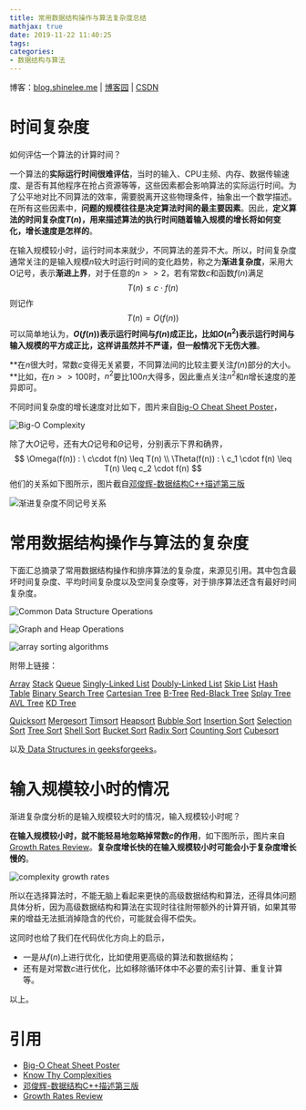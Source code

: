 ```yaml
---
title: 常用数据结构操作与算法复杂度总结
mathjax: true
date: 2019-11-22 11:40:25
tags:
categories:
- 数据结构与算法
---
```




博客：[blog.shinelee.me](https://blog.shinelee.me/) | [博客园](https://www.cnblogs.com/shine-lee/) | [CSDN](https://blog.csdn.net/blogshinelee)

# 时间复杂度

如何评估一个算法的计算时间？

一个算法的**实际运行时间很难评估**，当时的输入、CPU主频、内存、数据传输速度、是否有其他程序在抢占资源等等，这些因素都会影响算法的实际运行时间。为了公平地对比不同算法的效率，需要脱离开这些物理条件，抽象出一个数学描述。在所有这些因素中，**问题的规模往往是决定算法时间的最主要因素**。因此，**定义算法的时间复杂度$T(n)$，用来描述算法的执行时间随着输入规模的增长将如何变化，增长速度是怎样的**。

在输入规模较小时，运行时间本来就少，不同算法的差异不大。所以，时间复杂度通常关注的是输入规模$n$较大时运行时间的变化趋势，称之为**渐进复杂度**，采用大O记号，表示**渐进上界**，对于任意的$n >> 2$，若有常数$c$和函数$f(n)$满足
$$
T(n) \leq c \cdot f(n)
$$
则记作
$$
T(n) = O(f(n))
$$
可以简单地认为，**$O(f(n))$表示运行时间与$f(n)$成正比，比如$O(n^2)$表示运行时间与输入规模的平方成正比，这样讲虽然并不严谨，但一般情况下无伤大雅**。

**在$n$很大时，常数$c$变得无关紧要，不同算法间的比较主要关注$f(n)$部分的大小。**比如，在$n >> 100$时，$n^2$要比$100n$大得多，因此重点关注$n^2$和$n$增长速度的差异即可。

不同时间复杂度的增长速度对比如下，图片来自[Big-O Cheat Sheet Poster](https://imgur.com/gallery/7tIk0/comment/727923588)，

![Big-O Complexity](https://s2.ax1x.com/2019/11/22/M7ETYQ.png)

除了大$O$记号，还有大$\Omega$记号和$\Theta$记号，分别表示下界和确界，
$$
\Omega(f(n)) : \  c\cdot f(n) \leq T(n) \\
\Theta(f(n)) : \ c_1 \cdot f(n) \leq T(n) \leq c_2 \cdot f(n)
$$
他们的关系如下图所示，图片截自[邓俊辉-数据结构C++描述第三版](https://book.douban.com/subject/25859528/)

![渐进复杂度不同记号关系](https://s2.ax1x.com/2019/11/22/M7nVvd.png)

# 常用数据结构操作与算法的复杂度

下面汇总摘录了常用数据结构操作和排序算法的复杂度，来源见引用。其中包含最坏时间复杂度、平均时间复杂度以及空间复杂度等，对于排序算法还含有最好时间复杂度。

![Common Data Structure Operations](https://s2.ax1x.com/2019/11/22/M7VTHK.png)

![Graph and Heap Operations](https://s2.ax1x.com/2019/11/22/M7ekdK.png)

![array sorting algorithms](https://s2.ax1x.com/2019/11/22/MTUdY9.png)

附带上链接：

 [Array](http://en.wikipedia.org/wiki/Array_data_structure)  [Stack](http://en.wikipedia.org/wiki/Stack_(abstract_data_type))  [Queue](http://en.wikipedia.org/wiki/Queue_(abstract_data_type))  [Singly-Linked List](http://en.wikipedia.org/wiki/Singly_linked_list#Singly_linked_lists) [Doubly-Linked List](http://en.wikipedia.org/wiki/Doubly_linked_list)  [Skip List](http://en.wikipedia.org/wiki/Skip_list)  [Hash Table](http://en.wikipedia.org/wiki/Hash_table)  [Binary Search Tree](http://en.wikipedia.org/wiki/Binary_search_tree)  [Cartesian Tree](https://en.wikipedia.org/wiki/Cartesian_tree)  [B-Tree](http://en.wikipedia.org/wiki/B_tree)  [Red-Black Tree](http://en.wikipedia.org/wiki/Red-black_tree)  [Splay Tree](https://en.wikipedia.org/wiki/Splay_tree)  [AVL Tree](http://en.wikipedia.org/wiki/AVL_tree)  [KD Tree](http://en.wikipedia.org/wiki/K-d_tree) 

[Quicksort](http://en.wikipedia.org/wiki/Quicksort)  [Mergesort](http://en.wikipedia.org/wiki/Merge_sort)  [Timsort](http://en.wikipedia.org/wiki/Timsort)  [Heapsort](http://en.wikipedia.org/wiki/Heapsort)  [Bubble Sort](http://en.wikipedia.org/wiki/Bubble_sort)  [Insertion Sort](http://en.wikipedia.org/wiki/Insertion_sort) [Selection Sort](http://en.wikipedia.org/wiki/Selection_sort)  [Tree Sort](https://en.wikipedia.org/wiki/Tree_sort)  [Shell Sort](http://en.wikipedia.org/wiki/Shellsort)  [Bucket Sort](http://en.wikipedia.org/wiki/Bucket_sort)  [Radix Sort](http://en.wikipedia.org/wiki/Radix_sort)  [Counting Sort](https://en.wikipedia.org/wiki/Counting_sort)  [Cubesort](https://en.wikipedia.org/wiki/Cubesort) 

以及[ Data Structures in geeksforgeeks](https://www.geeksforgeeks.org/data-structures/)。

# 输入规模较小时的情况

渐进复杂度分析的是输入规模较大时的情况，输入规模较小时呢？

**在输入规模较小时，就不能轻易地忽略掉常数$c$的作用**，如下图所示，图片来自[Growth Rates Review](https://opendsa-server.cs.vt.edu/ODSA/Books/Everything/html/GrowthRate.html)。**复杂度增长快的在输入规模较小时可能会小于复杂度增长慢的**。

![complexity growth rates](https://s2.ax1x.com/2019/11/22/M7uFZq.png)

所以在选择算法时，不能无脑上看起来更快的高级数据结构和算法，还得具体问题具体分析，因为高级数据结构和算法在实现时往往附带额外的计算开销，如果其带来的增益无法抵消掉隐含的代价，可能就会得不偿失。

这同时也给了我们在代码优化方向上的启示，

- 一是从$f(n)$上进行优化，比如使用更高级的算法和数据结构；
- 还有是对常数$c$进行优化，比如移除循环体中不必要的索引计算、重复计算等。

以上。

# 引用

- [Big-O Cheat Sheet Poster](https://imgur.com/gallery/7tIk0/comment/727923588)
- [Know Thy Complexities](https://www.bigocheatsheet.com/)
- [邓俊辉-数据结构C++描述第三版](https://book.douban.com/subject/25859528/)
- [Growth Rates Review](https://opendsa-server.cs.vt.edu/ODSA/Books/Everything/html/GrowthRate.html)